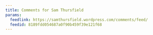 ```yaml
---
title: Comments for Sam Thursfield
params:
  feedlink: https://samthursfield.wordpress.com/comments/feed/
  feedid: 8189fdd054687a0f90b459f39e121f68
---
```

